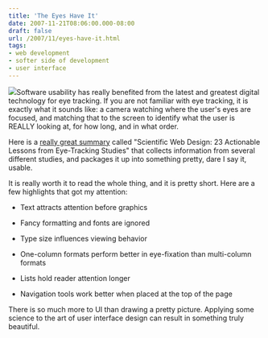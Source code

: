 ```yaml
---
title: 'The Eyes Have It'
date: 2007-11-21T08:06:00.000-08:00
draft: false
url: /2007/11/eyes-have-it.html
tags: 
- web development
- softer side of development
- user interface
---
```


[![](http://blogs.knoxnews.com/knx/silence/archives/marty.jpg)](http://blogs.knoxnews.com/knx/silence/archives/marty.jpg)Software usability has really benefited from the latest and greatest digital technology for eye tracking. If you are not familiar with eye tracking, it is exactly what it sounds like: a camera watching where the user's eyes are focused, and matching that to the screen to identify what the user is REALLY looking at, for how long, and in what order.  
  
Here is a [really great summary](http://www.virtualhosting.com/blog/2007/scientific-web-design-23-actionable-lessons-from-eye-tracking-studies/) called "Scientific Web Design: 23 Actionable Lessons from Eye-Tracking Studies" that collects information from several different studies, and packages it up into something pretty, dare I say it, usable.  
  
It is really worth it to read the whole thing, and it is pretty short. Here are a few highlights that got my attention:  
  

  
*   Text attracts attention before graphics
  
*   Fancy formatting and fonts are ignored
  
*   Type size influences viewing behavior
  
*   One-column formats perform better in eye-fixation than multi-column formats
  
*   Lists hold reader attention longer
  
*   Navigation tools work better when placed at the top of the page
  

  
  
There is so much more to UI than drawing a pretty picture. Applying some science to the art of user interface design can result in something truly beautiful.